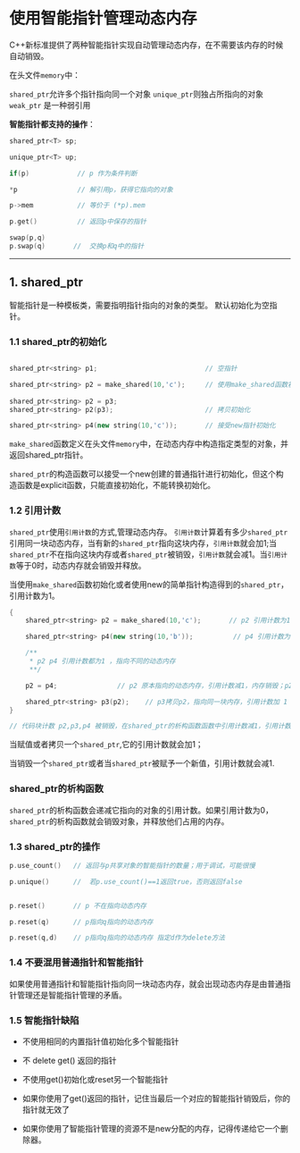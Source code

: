# 使用智能指针管理动态内存

C++新标准提供了两种智能指针实现自动管理动态内存，在不需要该内存的时候自动销毁。

在头文件`memory`中：

`shared_ptr`允许多个指针指向同一个对象
`unique_ptr`则独占所指向的对象
`weak_ptr` 是一种弱引用


**智能指针都支持的操作**：

```c++
shared_ptr<T> sp;

unique_ptr<T> up;

if(p)            // p 作为条件判断

*p               // 解引用p，获得它指向的对象

p->mem           // 等价于 (*p).mem

p.get()          // 返回p中保存的指针

swap(p,q)
p.swap(q)       //  交换p和q中的指针

```
---
## 1. shared_ptr

智能指针是一种模板类，需要指明指针指向的对象的类型。 默认初始化为空指针。


### 1.1 shared_ptr的初始化

```c++

shared_ptr<string> p1;                           // 空指针

shared_ptr<string> p2 = make_shared(10,'c');     // 使用make_shared函数初始化
 
shared_ptr<string> p2 = p3;  
shared_ptr<string> p2(p3);                       // 拷贝初始化

shared_ptr<string> p4(new string(10,'c'));       // 接受new指针初始化 

```

`make_shared`函数定义在头文件`memory`中，在动态内存中构造指定类型的对象，并返回shared_ptr指针。 

`shared_ptr`的构造函数可以接受一个new创建的普通指针进行初始化，但这个构造函数是explicit函数，只能直接初始化，不能转换初始化。

### 1.2 引用计数

`shared_ptr`使用`引用计数`的方式,管理动态内存。 `引用计数`计算着有多少`shared_ptr`引用同一块动态内存，当有新的`shared_ptr`指向这块内存，`引用计数`就会加1;当`shared_ptr`不在指向这块内存或者`shared_ptr`被销毁，`引用计数`就会减1。当`引用计数`等于0时，动态内存就会销毁并释放。


当使用`make_shared`函数初始化或者使用new的简单指针构造得到的`shared_ptr`，引用计数为1。

```c++ 
{
    shared_ptr<string> p2 = make_shared(10,'c');       // p2 引用计数为1

    shared_ptr<string> p4(new string(10,'b'));          // p4 引用计数为1

    /**
     * p2 p4 引用计数都为1 ，指向不同的动态内存
     **/

    p2 = p4;               // p2 原本指向的动态内存，引用计数减1，内存销毁；p2 指向 p4指向的内存，引用计数加1，等于2

    shared_ptr<string> p3(p2);    // p3拷贝p2，指向同一块内存，引用计数加 1 ，等于3      
}

// 代码块计数 p2,p3,p4 被销毁，在shared_ptr的析构函数函数中引用计数减1，引用计数等于0时，就会销毁动态内存

```

当赋值或者拷贝一个`shared_ptr`,它的引用计数就会加1；

当销毁一个`shared_ptr`或者当`shared_ptr`被赋予一个新值，引用计数就会减1.

### shared_ptr的析构函数

`shared_ptr`的析构函数会递减它指向的对象的引用计数。如果引用计数为0，`shared_ptr`的析构函数就会销毁对象，并释放他们占用的内存。


### 1.3 shared_ptr的操作

```c++
p.use_count()   // 返回与p共享对象的智能指针的数量；用于调试，可能很慢

p.unique()      //  若p.use_count()==1返回true，否则返回false


p.reset()       // p 不在指向动态内存

p.reset(q)      // p指向q指向的动态内存

p.reset(q,d)    // p指向q指向的动态内存 指定d作为delete方法


```

### 1.4 不要混用普通指针和智能指针

如果使用普通指针和智能指针指向同一块动态内存，就会出现动态内存是由普通指针管理还是智能指针管理的矛盾。



  



### 1.5 智能指针缺陷

- 不使用相同的内置指针值初始化多个智能指针

- 不 delete get() 返回的指针

- 不使用get()初始化或reset另一个智能指针

- 如果你使用了get()返回的指针，记住当最后一个对应的智能指针销毁后，你的指针就无效了

- 如果你使用了智能指针管理的资源不是new分配的内存，记得传递给它一个删除器。